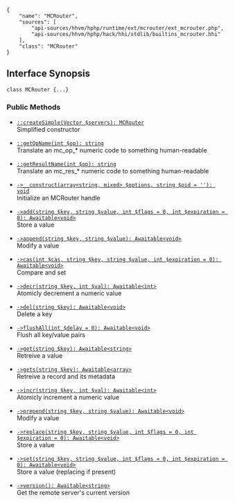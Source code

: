 ``` yamlmeta
{
    "name": "MCRouter",
    "sources": [
        "api-sources/hhvm/hphp/runtime/ext/mcrouter/ext_mcrouter.php",
        "api-sources/hhvm/hphp/hack/hhi/stdlib/builtins_mcrouter.hhi"
    ],
    "class": "MCRouter"
}
```




## Interface Synopsis




``` Hack
class MCRouter {...}
```




### Public Methods




+ [` ::createSimple(Vector $servers): MCRouter `](</hack/reference/class/MCRouter/createSimple/>)\
  Simplified constructor

+ [` ::getOpName(int $op): string `](</hack/reference/class/MCRouter/getOpName/>)\
  Translate an mc_op_* numeric code to something human-readable

+ [` ::getResultName(int $op): string `](</hack/reference/class/MCRouter/getResultName/>)\
  Translate an mc_res_* numeric code to something human-readable

+ [` ->__construct(array<string, mixed> $options, string $pid = ''): void `](</hack/reference/class/MCRouter/__construct/>)\
  Initialize an MCRouter handle

+ [` ->add(string $key, string $value, int $flags = 0, int $expiration = 0): Awaitable<void> `](</hack/reference/class/MCRouter/add/>)\
  Store a value

+ [` ->append(string $key, string $value): Awaitable<void> `](</hack/reference/class/MCRouter/append/>)\
  Modify a value

+ [` ->cas(int $cas, string $key, string $value, int $expiration = 0): Awaitable<void> `](</hack/reference/class/MCRouter/cas/>)\
  Compare and set

+ [` ->decr(string $key, int $val): Awaitable<int> `](</hack/reference/class/MCRouter/decr/>)\
  Atomicly decrement a numeric value

+ [` ->del(string $key): Awaitable<void> `](</hack/reference/class/MCRouter/del/>)\
  Delete a key

+ [` ->flushAll(int $delay = 0): Awaitable<void> `](</hack/reference/class/MCRouter/flushAll/>)\
  Flush all key/value pairs

+ [` ->get(string $key): Awaitable<string> `](</hack/reference/class/MCRouter/get/>)\
  Retreive a value

+ [` ->gets(string $key): Awaitable<array> `](</hack/reference/class/MCRouter/gets/>)\
  Retreive a record and its metadata

+ [` ->incr(string $key, int $val): Awaitable<int> `](</hack/reference/class/MCRouter/incr/>)\
  Atomicly increment a numeric value

+ [` ->prepend(string $key, string $value): Awaitable<void> `](</hack/reference/class/MCRouter/prepend/>)\
  Modify a value

+ [` ->replace(string $key, string $value, int $flags = 0, int $expiration = 0): Awaitable<void> `](</hack/reference/class/MCRouter/replace/>)\
  Store a value

+ [` ->set(string $key, string $value, int $flags = 0, int $expiration = 0): Awaitable<void> `](</hack/reference/class/MCRouter/set/>)\
  Store a value (replacing if present)

+ [` ->version(): Awaitable<string> `](</hack/reference/class/MCRouter/version/>)\
  Get the remote server's current version




<!-- HHAPIDOC -->

